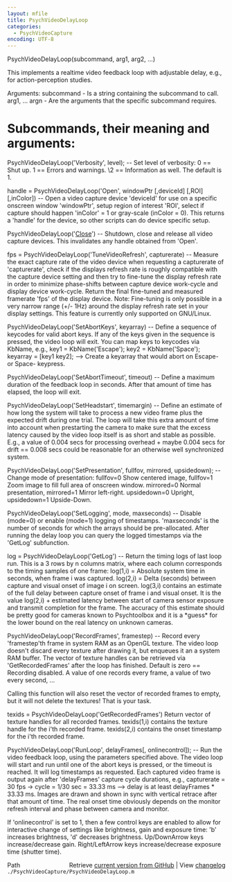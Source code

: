 ```yaml
---
layout: mfile
title: PsychVideoDelayLoop
categories:
  - PsychVideoCapture
encoding: UTF-8
---
```


PsychVideoDelayLoop(subcommand, arg1, arg2, ...)

This implements a realtime video feedback loop with adjustable
delay, e.g., for action-perception studies.

Arguments:
subcommand - Is a string containing the subcommand to call.
arg1, ... argn - Are the arguments that the specific subcommand
requires.

# Subcommands, their meaning and arguments:

PsychVideoDelayLoop('Verbosity', level);
\-- Set level of verbosity: 0 == Shut up. 1 == Errors and warnings.
\2 == Information as well. The default is 1.

handle = PsychVideoDelayLoop('Open', windowPtr [,deviceId] [,ROI] [,inColor])
\-- Open a video capture device 'deviceId' for use on a specific onscreen
window 'windowPtr', setup region of interest 'ROI', select if capture
should happen 'inColor' = 1 or gray-scale (inColor = 0).
This returns a 'handle' for the device, so other scripts can do
device specific setup.

PsychVideoDelayLoop('[Close](/docs/Close)')
\-- Shutdown, close and release all video capture devices. This
invalidates any handle obtained from 'Open'.

fps = PsychVideoDelayLoop('TuneVideoRefresh', capturerate)
\-- Measure the exact capture rate of the video device when
requesting a capturerate of 'capturerate', check if the displays
refresh rate is roughly compatible with the capture device setting
and then try to fine-tune the display refresh rate in order to
minimize phase-shifts between capture device work-cycle and display
device work-cycle. Return the final fine-tuned and measured framerate
'fps' of the display device.
Note: Fine-tuning is only possible in a very narrow range (+/- 1Hz)
around the display refresh rate set in your display settings. This
feature is currently only supported on GNU/Linux.

PsychVideoDelayLoop('SetAbortKeys', keyarray)
\-- Define a sequence of keycodes for valid abort
keys. If any of the keys given in the sequence is pressed, the
video loop will exit. You can map keys to keycodes via KbName, e.g.,
key1 = KbName('Escape'); key2 = KbName('Space'); keyarray = [key1 key2];
\--\> Create a keyarray that would abort on Escape- or Space- keypress.

PsychVideoDelayLoop('SetAbortTimeout', timeout)
\-- Define a maximum duration of the feedback loop in seconds. After
that amount of time has elapsed, the loop will exit.

PsychVideoDelayLoop('SetHeadstart', timemargin)
\-- Define an estimate of how long the system will take to process a
new video frame plus the expected drift during one trial. The loop
will take this extra amount of time into account when prestarting the
camera to make sure that the excess latency caused by the video loop itself
is as short and stable as possible. E.g., a value of 0.004 secs for
processing overhead + maybe 0.004 secs for drift == 0.008 secs could
be reasonable for an otherwise well synchronized system.

PsychVideoDelayLoop('SetPresentation', fullfov, mirrored, upsidedown);
\-- Change mode of presentation: fullfov=0 Show centered image, fullfov=1
Zoom image to fill full area of onscreen window. mirrored=0 Normal
presentation, mirrored=1 Mirror left-right. upsidedown=0 Upright,
upsidedown=1 Upside-Down.

PsychVideoDelayLoop('SetLogging', mode, maxseconds)
\-- Disable (mode=0) or enable (mode=1) logging of timestamps.
'maxseconds' is the number of seconds for which the arrays should
be pre-allocated. After running the delay loop you can query the
logged timestamps via the 'GetLog' subfunction.

log = PsychVideoDelayLoop('GetLog')
\-- Return the timing logs of last loop run. This is a 3 rows by
n columns matrix, where each column corresponds to the timing
samples of one frame: log(1,i) = Absolute system time in seconds,
when frame i was captured. log(2,i) = Delta (seconds) between
capture and visual onset of image i on screen. log(3,i) contains
an estimate of the full delay between capture onset of frame i and
visual onset. It is the value log(2,i) + estimated latency between
start of camera sensor exposure and transmit completion for the frame.
The accuracy of this estimate should be pretty good for cameras known
to Psychtoolbox and it is a \*guess\* for the lower bound on the real
latency on unknown cameras.

PsychVideoDelayLoop('RecordFrames', framestep)
\-- Record every 'framestep'th frame in system RAM as an OpenGL
texture. The video loop doesn't discard every texture after drawing
it, but enqueues it an a system RAM buffer. The vector of texture
handles can be retrieved via 'GetRecordedFrames' after the loop
has finished. Default is zero == Recording disabled. A value of
one records every frame, a value of two every second, ...

Calling this function will also reset the vector of recorded frames
to empty, but it will not delete the textures! That is your task.

texids = PsychVideoDelayLoop('GetRecordedFrames')
Return vector of texture handles for all recorded frames.
texids(1,i) contains the texture handle for the i'th recorded frame.
texids(2,i) contains the onset timestamp for the i'th recorded frame.

PsychVideoDelayLoop('RunLoop', delayFrames[, onlinecontrol]);
\-- Run the video feedback loop, using the parameters specified above.
The video loop will start and run until one of the abort keys is pressed,
or the timeout is reached. It will log timestamps as requested. Each
captured video frame is output again after 'delayFrames' capture cycle
durations, e.g., capturerate = 30 fps -\> cycle = 1/30 sec = 33.33 ms --\>
delay is at least delayFrames \* 33.33 ms. Images are drawn and shown
in sync with vertical retrace after that amount of time. The real onset
time obviously depends on the monitor refresh interval and phase between
camera and monitor.

If 'onlinecontrol' is set to 1, then a few control keys are enabled to
allow for interactive change of settings like brightness, gain and
exposure time: 'b' increases brightness, 'd' decreases brightness.
Up/DownArrow keys increase/decrease gain. Right/LeftArrow keys
increase/decrease exposure time (shutter time).



<div class="code_header" style="text-align:right;">
  <span style="float:left;">Path&nbsp;&nbsp;</span> <span class="counter">Retrieve <a href=
  "https://raw.github.com/Psychtoolbox-3/Psychtoolbox-3/beta/./PsychVideoCapture/PsychVideoDelayLoop.m">current version from GitHub</a> | View <a href=
  "https://github.com/Psychtoolbox-3/Psychtoolbox-3/commits/beta/./PsychVideoCapture/PsychVideoDelayLoop.m">changelog</a></span>
</div>
<div class="code">
  <code>./PsychVideoCapture/PsychVideoDelayLoop.m</code>
</div>

